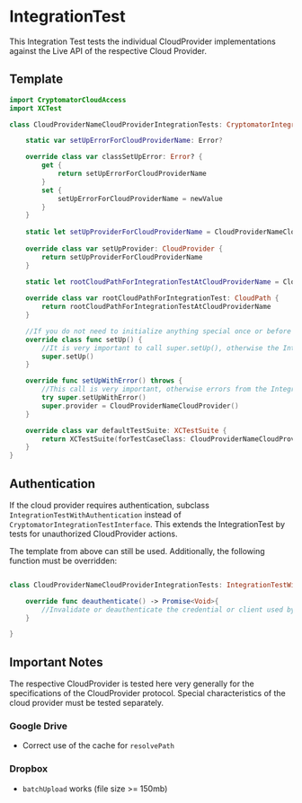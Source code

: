 # IntegrationTest

  

This Integration Test tests the individual CloudProvider implementations against the Live API of the respective Cloud Provider.

  

## Template

```swift
import CryptomatorCloudAccess
import XCTest

class CloudProviderNameCloudProviderIntegrationTests: CryptomatorIntegrationTestInterface {

	static var setUpErrorForCloudProviderName: Error?

	override class var classSetUpError: Error? {
		get {
			return setUpErrorForCloudProviderName
		}
		set {
			setUpErrorForCloudProviderName = newValue
		}
	}
	
	static let setUpProviderForCloudProviderName = CloudProviderNameCloudProvider()
	
	override class var setUpProvider: CloudProvider {
		return setUpProviderForCloudProviderName
	}
	
	static let rootCloudPathForIntegrationTestAtCloudProviderName = CloudPath("/yourPath/")

	override class var rootCloudPathForIntegrationTest: CloudPath {
		return rootCloudPathForIntegrationTestAtCloudProviderName
	}

	//If you do not need to initialize anything special once or before the IntegrationTest setup, you can ignore this function.
	override class func setUp() {
		//It is very important to call super.setUp(), otherwise the IntegrationTest will not be built correctly.
		super.setUp()
	}

	override func setUpWithError() throws {
		//This call is very important, otherwise errors from the IntegrationTest once setup will not be considered correctly.
		try super.setUpWithError()
		super.provider = CloudProviderNameCloudProvider()
	}

	override class var defaultTestSuite: XCTestSuite {
		return XCTestSuite(forTestCaseClass: CloudProviderNameCloudProviderIntegrationTests.self)
	}
}

```

## Authentication

If the cloud provider requires authentication, subclass `IntegrationTestWithAuthentication` instead of `CryptomatorIntegrationTestInterface`. 
This extends the IntegrationTest by tests for unauthorized CloudProvider actions.

The template from above can still be used. Additionally, the following function must be overridden:
```swift

class CloudProviderNameCloudProviderIntegrationTests: IntegrationTestWithAuthentication {

	override func deauthenticate() -> Promise<Void>{
		//Invalidate or deauthenticate the credential or client used by the CloudProvider.
	}

}

```




  

  

## Important Notes

  

The respective CloudProvider is tested here very generally for the specifications of the CloudProvider protocol. Special characteristics of the cloud provider must be tested separately.

  

### Google Drive

  

- Correct use of the cache for `resolvePath`

  

### Dropbox

- `batchUpload` works (file size >= 150mb)
